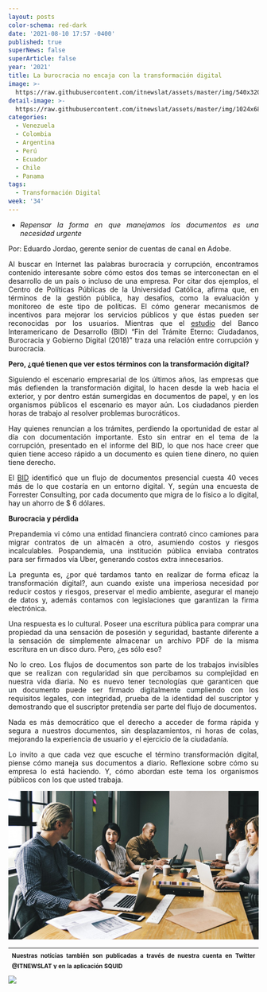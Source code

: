 ```yaml
---
layout: posts
color-schema: red-dark
date: '2021-08-10 17:57 -0400'
published: true
superNews: false
superArticle: false
year: '2021'
title: La burocracia no encaja con la transformación digital
image: >-
  https://raw.githubusercontent.com/itnewslat/assets/master/img/540x320/Reunion-empleados-p.jpg
detail-image: >-
  https://raw.githubusercontent.com/itnewslat/assets/master/img/1024x680/Reunion-empleados-g.jpg
categories:
  - Venezuela
  - Colombia
  - Argentina
  - Perú
  - Ecuador
  - Chile
  - Panama
tags:
  - Transformación Digital
week: '34'
---
```

<ul style="list-style-type: disc; text-align: justify;">
	<li><em>Repensar la forma en que manejamos los documentos es una necesidad urgente</em></li>
</ul>
<p style="text-align: justify;">Por: Eduardo Jordao, gerente senior de cuentas de canal en Adobe.</p>
<p style="text-align: justify;">Al buscar en Internet las palabras burocracia y corrupción, encontramos contenido interesante sobre cómo estos dos temas se interconectan en el desarrollo de un país o incluso de una empresa. Por citar dos ejemplos, el Centro de Políticas Públicas de la Universidad Católica, afirma que, en términos de la gestión pública, hay desafíos, como la evaluación y monitoreo de este tipo de políticas. El cómo generar mecanismos de incentivos para mejorar los servicios públicos y que éstas pueden ser reconocidas por los usuarios. Mientras que el <a href="https://cloud.mail.iadb.org/fin_tramite_eterno">estudio</a> del Banco Interamericano de Desarrollo (BID) “Fin del Trámite Eterno: Ciudadanos, Burocracia y Gobierno Digital (2018)” traza una relación entre corrupción y burocracia.</p>
<p style="text-align: justify;"><strong>Pero, ¿qué tienen que ver estos términos con la transformación digital?</strong></p>
<p style="text-align: justify;">Siguiendo el escenario empresarial de los últimos años, las empresas que más defienden la transformación digital, lo hacen desde la web hacia el exterior, y por dentro están sumergidas en documentos de papel, y en los organismos públicos el escenario es mayor aún. Los ciudadanos pierden horas de trabajo al resolver problemas burocráticos.</p>
<p style="text-align: justify;">Hay quienes renuncian a los trámites, perdiendo la oportunidad de estar al día con documentación importante. Esto sin entrar en el tema de la corrupción, presentado en el informe del BID, lo que nos hace creer que quien tiene acceso rápido a un documento es quien tiene dinero, no quien tiene derecho.</p>
<p style="text-align: justify;">El <a href="https://cloud.mail.iadb.org/fin_tramite_eterno">BID</a> identificó que un flujo de documentos presencial cuesta 40 veces más de lo que costaría en un entorno digital. Y, según una encuesta de Forrester Consulting, por cada documento que migra de lo físico a lo digital, hay un ahorro de $ 6 dólares.</p>
<p style="text-align: justify;"><strong>Burocracia y pérdida</strong></p>
<p style="text-align: justify;">Prepandemia vi cómo una entidad financiera contrató cinco camiones para migrar contratos de un almacén a otro, asumiendo costos y riesgos incalculables. Pospandemia, una institución pública enviaba contratos para ser firmados vía Uber, generando costos extra innecesarios.</p>
<p style="text-align: justify;">La pregunta es, ¿por qué tardamos tanto en realizar de forma eficaz la transformación digital?, aun cuando existe una imperiosa necesidad por reducir costos y riesgos, preservar el medio ambiente, asegurar el manejo de datos y, además contamos con legislaciones que garantizan la firma electrónica.</p>
<p style="text-align: justify;">Una respuesta es lo cultural. Poseer una escritura pública para comprar una propiedad da una sensación de posesión y seguridad, bastante diferente a la sensación de simplemente almacenar un archivo PDF de la misma escritura en un disco duro. Pero, ¿es sólo eso?</p>
<p style="text-align: justify;">No lo creo. Los flujos de documentos son parte de los trabajos invisibles que se realizan con regularidad sin que percibamos su complejidad en nuestra vida diaria. No es nuevo tener tecnologías que garanticen que un documento puede ser firmado digitalmente cumpliendo con los requisitos legales, con integridad, prueba de la identidad del suscriptor y demostrando que el suscriptor pretendía ser parte del flujo de documentos.</p>
<p style="text-align: justify;">Nada es más democrático que el derecho a acceder de forma rápida y segura a nuestros documentos, sin desplazamientos, ni horas de colas, mejorando la experiencia de usuario y el ejercicio de la ciudadanía.</p>
<p style="text-align: justify;">Lo invito a que cada vez que escuche el término transformación digital, piense cómo maneja sus documentos a diario. Reflexione sobre cómo su empresa lo está haciendo. Y, cómo abordan este tema los organismos públicos con los que usted trabaja.</p>

![](https://raw.githubusercontent.com/itnewslat/assets/master/img/540x320/Reunion-empleados-p.jpg)

<table style="height: 42px;" width="569">
<tbody>
<tr>
<td style="text-align: justify;"><sub><strong>Nuestras noticias también son publicadas a través de nuestra cuenta en Twitter <a href="https://twitter.com/itnewslat?lang=es">@ITNEWSLAT</a> y en la aplicación <a href="https://squidapp.co/en/">SQUID</a></strong></sub></td>
</tr>
</tbody>
</table>

<img src="https://tracker.metricool.com/c3po.jpg?hash=56f88a41e39ab42c063cc51676587a04"/>
